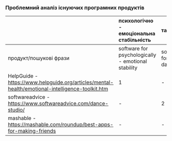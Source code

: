 ### Проблемний аналіз існуючих програмних продуктів

||психологічно - емоціональна стабільність|танці |друзі|Тип ліцензії|Примітка|
|:-     |:-         |:-          |:-     |:-          |:- |
|продукт/пошукові фрази   |software for psychologically - emotional stability  |software for dance|software for  |
|HelpGuide - https://www.helpguide.org/articles/mental-health/emotional-intelligence-toolkit.htm| 1 | - | - |OpenSource||
|softwareadvice - https://www.softwareadvice.com/dance-studio/| - | 2 | - |ShareWare||
|mashable - https://mashable.com/roundup/best-apps-for-making-friends | - | - | 3 |OpenSource||

